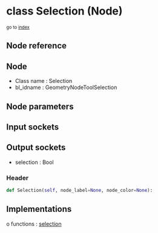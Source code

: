 # class Selection (Node)

<sub>go to [index](/docs/index.md)</sub>

## Node reference

Node
----
 - Class name : Selection
 - bl_idname : GeometryNodeToolSelection

Node parameters
---------------

Input sockets
-------------

Output sockets
--------------
 - selection : Bool

### Header

``` python
def Selection(self, node_label=None, node_color=None):
```

## Implementations

o functions : [selection](#selection)

